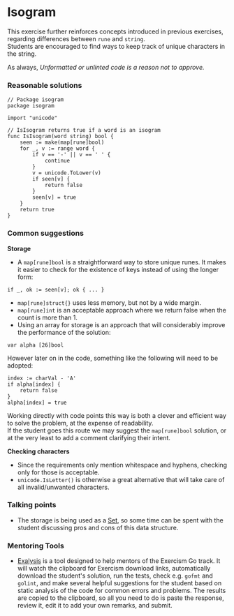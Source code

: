 # Isogram

This exercise further reinforces concepts introduced in previous exercises, regarding differences between `rune` and `string`.  
Students are encouraged to find ways to keep track of unique characters in the string.

As always, _Unformatted or unlinted code is a reason not to approve._

### Reasonable solutions

```
// Package isogram
package isogram

import "unicode"

// IsIsogram returns true if a word is an isogram
func IsIsogram(word string) bool {
	seen := make(map[rune]bool)
	for _, v := range word {
		if v == '-' || v == ' ' {
			continue
		}
		v = unicode.ToLower(v)
		if seen[v] {
			return false
		}
		seen[v] = true
	}
	return true
}
```

### Common suggestions

**Storage**

- A `map[rune]bool` is a straightforward way to store unique runes.
  It makes it easier to check for the existence of keys instead of using the longer form:

```
if _, ok := seen[v]; ok { ... }
```

- `map[rune]struct{}` uses less memory, but not by a wide margin.
- `map[rune]int` is an acceptable approach where we return false when the count is more than 1.
- Using an array for storage is an approach that will considerably improve the performance of the solution:

```
var alpha [26]bool
```

However later on in the code, something like the following will need to be adopted:

```
index := charVal - 'A'
if alpha[index] {
	return false
}
alpha[index] = true
```

Working directly with code points this way is both a clever and efficient way to solve the problem, at the expense of readability.  
If the student goes this route we may suggest the `map[rune]bool` solution, or at the very least to add a comment clarifying their intent.

**Checking characters**

- Since the requirements only mention whitespace and hyphens, checking only for those is acceptable.
- `unicode.IsLetter()` is otherwise a great alternative that will take care of all invalid/unwanted characters.

### Talking points

- The storage is being used as a [Set](<https://en.wikipedia.org/wiki/Set_(abstract_data_type)>), so some time can be spent with the student discussing pros and cons of this data structure.

### Mentoring Tools

- [Exalysis](https://github.com/exercism/exalysis) is a tool designed to help mentors of the Exercism Go track. It will watch the clipboard for Exercism download links, automatically download the student's solution, run the tests, check e.g. `gofmt` and `golint`, and make several helpful suggestions for the student based on static analysis of the code for common errors and problems. The results are copied to the clipboard, so all you need to do is paste the response, review it, edit it to add your own remarks, and submit.
